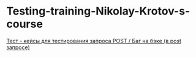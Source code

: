 # Testing-training-Nikolay-Krotov-s-course
[Тест - кейсы для тестирования запроса POST / Баг на бэке (в post запросе)](https://docs.google.com/spreadsheets/d/1x5IOOwmeDk8_j8h9JNgat-QDlpWBXn4vRY6Bbt46xGI/edit#gid=1551658314)
